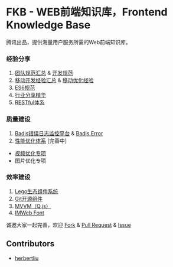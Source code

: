 # FKB - WEB前端知识库，Frontend Knowledge Base

腾讯出品，提供海量用户服务所需的Web前端知识库。

### 经验分享
1. [团队规范汇总](https://github.com/imweb/code-guide) & [开发规范](http://imweb.github.io/rule/)
2. [移动开发经验汇总](https://github.com/imweb/mobile) & [移动优化经验](https://github.com/herbertliu/OMS)
3. [ES6规范](https://github.com/imweb/es6-code-style-guide)
4. [行业分享精华](https://github.com/imweb/ppts)
5. [RESTful体系](https://github.com/imweb/RESTful)

### 质量建设
1. [Badjs错误日志监控平台](https://github.com/betterjs) & [Badjs Error](https://github.com/BetterJS/badjs-report/issues)
2. [性能优化体系](https://github.com/herbertliu/heron) [完善中]
-  [视频优化专项](https://github.com/herbertliu/heron/issues/1)
-   图片优化专项 


### 效率建设
1. [Lego生态组件系统](https://github.com/imweb/lego)
2. [Git开源组件](https://github.com/imweb/Components)
3. [MVVM（Q.js）](https://github.com/imweb/Q.js)
4. [IMWeb Font](http://iconfont.imweb.io/)




诚邀大家一起完善，欢迎 [Fork](https://github.com/imweb/FKB/fork) & [Pull Request](https://github.com/imweb/FKB/pulls) & [Issue](https://github.com/imweb/FKB/issues)

## Contributors

+	[herbertliu](https://github.com/herbertliu)


